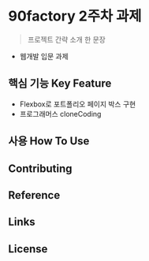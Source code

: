 # 90factory 2주차 과제

> 프로젝트 간략 소개 한 문장

- 웹개발 입문 과제

## 핵심 기능 Key Feature

- Flexbox로 포트폴리오 페이지 박스 구현
- 프로그래머스 cloneCoding

## 사용 How To Use

## Contributing

<!-- *(프로젝트 기여자가 있을 경우 적습니다)*
- Thanks to @기여자이름 -->

## Reference

## Links

<!-- *(사람이 읽기 쉽게 요약된 링크 정보를 추가합니다. 현재 리포지토리의 정보를 적습니다)*
- Project homepage: (예시) https://yourname.github.io/github-tutorial/
- Repository: (예시) https://github.com/ohahohah/github-tutorial
- 관련 프로젝트
  - 프로젝트 이름 : (예시) https://github.com/ohahohah/readme-template
  - 프로젝트 이름: (예시) https://github.com/someones/awesome-project/ -->

## License

<!-- *(공동작업자가 있을 경우 모두 적어줍니다)*
이름1 – [이메일 주소1](mailto:이메일주소@example.com)
이름2 - [이메일 주소2](mailto:이메일주소@example.com)

XYZ license를 준수합니다. ``LICENSE``에서 자세한 정보를 확인할 수 있습니다.
(예시) [https://github.com/yourname/github-link/LICENSE.md](https://github.com/ohahohah/) -->
